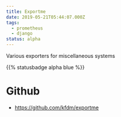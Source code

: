 ```yaml
---
title: Exportme
date: 2019-05-21T05:44:07.000Z
tags:
  - prometheus
  - django
status: alpha
---
```


Various exporters for miscellaneous systems

{{% statusbadge alpha blue %}}

# Github

- <https://github.com/kfdm/exportme>
